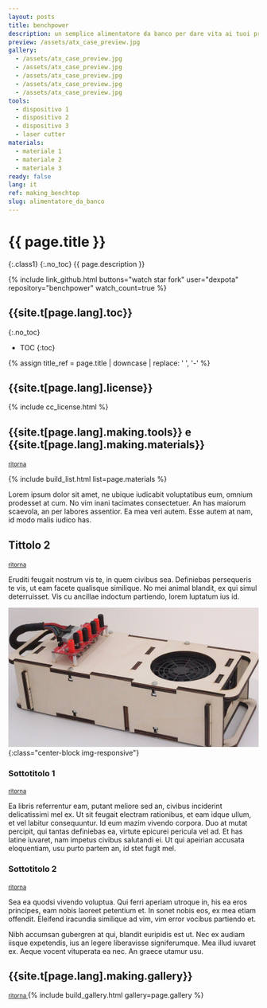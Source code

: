 ```yaml
---
layout: posts
title: benchpower
description: un semplice alimentatore da banco per dare vita ai tuoi progetti elettronici.
preview: /assets/atx_case_preview.jpg
gallery:
  - /assets/atx_case_preview.jpg
  - /assets/atx_case_preview.jpg
  - /assets/atx_case_preview.jpg
  - /assets/atx_case_preview.jpg
  - /assets/atx_case_preview.jpg
tools:
  - dispositivo 1
  - dispositivo 2
  - dispositivo 3
  - laser cutter
materials:
  - materiale 1
  - materiale 2
  - materiale 3
ready: false
lang: it
ref: making_benchtop
slug: alimentatore_da_banco
---
```



# {{ page.title }}
{:.class1}
{:.no_toc}
{{ page.description }}

{% include link_github.html buttons="watch star fork" user="dexpota" repository="benchpower" watch_count=true %}

## {{site.t[page.lang].toc}}
{:.no_toc}
* TOC
{:toc}

{% assign title_ref = page.title | downcase | replace: ' ', '-' %}

## {{site.t[page.lang].license}}
{% include cc_license.html %}

## {{site.t[page.lang].making.tools}} e {{site.t[page.lang].making.materials}}
<small style="color: #777;" style="margin-top: 0;"> <a href="#{{title_ref}}"> ritorna </a> </small>

{% include build_list.html list=page.materials %}

Lorem ipsum dolor sit amet, ne ubique iudicabit voluptatibus eum, omnium prodesset at cum. No vim inani tacimates consectetuer. An has maiorum scaevola, an per labores assentior. Ea mea veri autem. Esse autem at nam, id modo malis iudico has.

## Tittolo 2
<small style="color: #777;" style="margin-top: 0;"> <a href="#{{title_ref}}"> ritorna </a> </small>

Eruditi feugait nostrum vis te, in quem civibus sea. Definiebas persequeris te vis, ut eam facete qualisque similique. No mei animal blandit, ex qui simul deterruisset. Vis cu ancillae indoctum partiendo, lorem luptatum ius id.

![alt text](/assets/atx_case_preview.jpg "Logo Title Text 1"){:class="center-block img-responsive"}

### Sottotitolo 1
<small style="color: #777;" style="margin-top: 0;"> <a href="#{{title_ref}}"> ritorna </a> </small>

Ea libris referrentur eam, putant meliore sed an, civibus inciderint delicatissimi mel ex. Ut sit feugait electram rationibus, et eam idque ullum, et vel labitur consequuntur. Id eum mazim vivendo corpora. Duo at mutat percipit, qui tantas definiebas ea, virtute epicurei pericula vel ad. Et has latine iuvaret, nam impetus civibus salutandi ei. Ut qui apeirian accusata eloquentiam, usu purto partem an, id stet fugit mel.

### Sottotitolo 2
<small style="color: #777;" style="margin-top: 0;"> <a href="#{{title_ref}}"> ritorna </a> </small>

Sea ea quodsi vivendo voluptua. Qui ferri aperiam utroque in, his ea eros principes, eam nobis laoreet petentium et. In sonet nobis eos, ex mea etiam offendit. Eleifend iracundia similique ad vim, vim error vocibus partiendo et.

Nibh accumsan gubergren at qui, blandit euripidis est ut. Nec ex audiam iisque expetendis, ius an legere liberavisse signiferumque. Mea illud iuvaret ex. Aeque vocent vituperata ea nec. An graece utamur usu.

## {{site.t[page.lang].making.gallery}}
<small style="color: #777;" style="margin-top: 0;"> <a href="#{{title_ref}}"> ritorna </a> </small>
{% include build_gallery.html gallery=page.gallery %}
